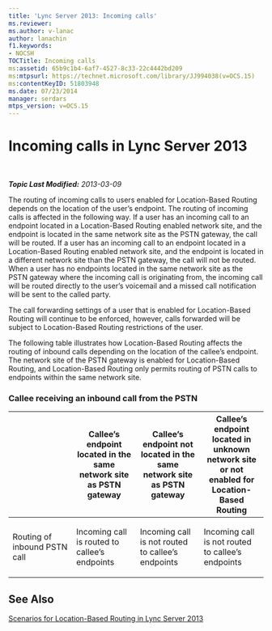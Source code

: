 ```yaml
---
title: 'Lync Server 2013: Incoming calls'
ms.reviewer: 
ms.author: v-lanac
author: lanachin
f1.keywords:
- NOCSH
TOCTitle: Incoming calls
ms:assetid: 65b9c1b4-6af7-4527-8c33-22c4442bd209
ms:mtpsurl: https://technet.microsoft.com/library/JJ994038(v=OCS.15)
ms:contentKeyID: 51803948
ms.date: 07/23/2014
manager: serdars
mtps_version: v=OCS.15
---
```


<div data-xmlns="http://www.w3.org/1999/xhtml">

<div class="topic" data-xmlns="http://www.w3.org/1999/xhtml" data-msxsl="urn:schemas-microsoft-com:xslt" data-cs="http://msdn.microsoft.com/">

<div data-asp="http://msdn2.microsoft.com/asp">

# Incoming calls in Lync Server 2013

</div>

<div id="mainSection">

<div id="mainBody">

<span> </span>

_**Topic Last Modified:** 2013-03-09_

The routing of incoming calls to users enabled for Location-Based Routing depends on the location of the user’s endpoint. The routing of incoming calls is affected in the following way. If a user has an incoming call to an endpoint located in a Location-Based Routing enabled network site, and the endpoint is located in the same network site as the PSTN gateway, the call will be routed. If a user has an incoming call to an endpoint located in a Location-Based Routing enabled network site, and the endpoint is located in a different network site than the PSTN gateway, the call will not be routed. When a user has no endpoints located in the same network site as the PSTN gateway where the incoming call is originating from, the incoming call will be routed directly to the user’s voicemail and a missed call notification will be sent to the called party.

The call forwarding settings of a user that is enabled for Location-Based Routing will continue to be enforced, however, calls forwarded will be subject to Location-Based Routing restrictions of the user.

The following table illustrates how Location-Based Routing affects the routing of inbound calls depending on the location of the callee’s endpoint. The network site of the PSTN gateway is enabled for Location-Based Routing, and Location-Based Routing only permits routing of PSTN calls to endpoints within the same network site.

### Callee receiving an inbound call from the PSTN

<table>
<colgroup>
<col style="width: 25%" />
<col style="width: 25%" />
<col style="width: 25%" />
<col style="width: 25%" />
</colgroup>
<thead>
<tr class="header">
<th></th>
<th>Callee’s endpoint located in the same network site as PSTN gateway</th>
<th>Callee’s endpoint not located in the same network site as PSTN gateway</th>
<th>Callee’s endpoint located in unknown network site or not enabled for Location-Based Routing</th>
</tr>
</thead>
<tbody>
<tr class="odd">
<td><p>Routing of inbound PSTN call</p></td>
<td><p>Incoming call is routed to callee’s endpoints</p></td>
<td><p>Incoming call is not routed to callee’s endpoints</p></td>
<td><p>Incoming call is not routed to callee’s endpoints</p></td>
</tr>
</tbody>
</table>

  

<div>

## See Also


[Scenarios for Location-Based Routing in Lync Server 2013](lync-server-2013-scenarios-for-location-based-routing.md)  
  

</div>

</div>

<span> </span>

</div>

</div>

</div>

